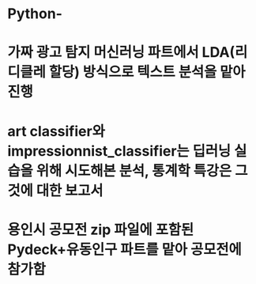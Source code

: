 # Python-
# 가짜 광고 탐지 머신러닝 파트에서 LDA(리디클레 할당) 방식으로 텍스트 분석을 맡아 진행
# art classifier와 impressionnist_classifier는 딥러닝 실습을 위해 시도해본 분석, 통계학 특강은 그것에 대한 보고서
# 용인시 공모전 zip 파일에 포함된 Pydeck+유동인구 파트를 맡아 공모전에 참가함
